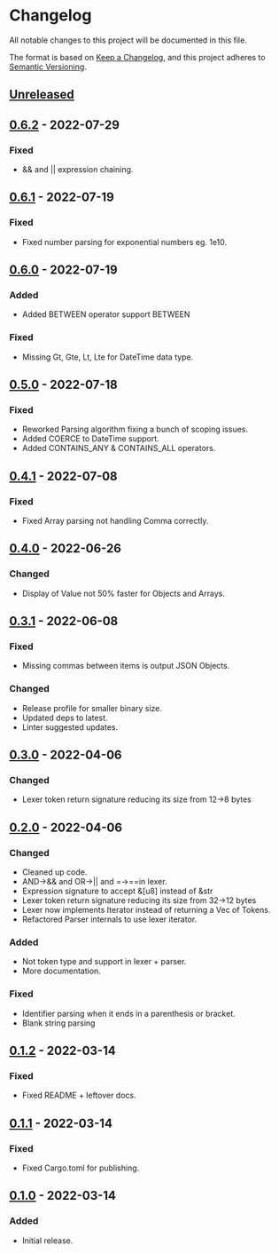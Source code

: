 # Changelog
All notable changes to this project will be documented in this file.

The format is based on [Keep a Changelog](https://keepachangelog.com/en/1.0.0/),
and this project adheres to [Semantic Versioning](https://semver.org/spec/v2.0.0.html).

## [Unreleased]

## [0.6.2] - 2022-07-29
### Fixed
- && and || expression chaining.

## [0.6.1] - 2022-07-19
### Fixed
- Fixed number parsing for exponential numbers eg. 1e10.

## [0.6.0] - 2022-07-19
### Added
- Added BETWEEN operator support <value> BETWEEN <value> <value>

### Fixed
- Missing Gt, Gte, Lt, Lte for DateTime data type.

## [0.5.0] - 2022-07-18
### Fixed
- Reworked Parsing algorithm fixing a bunch of scoping issues.
- Added COERCE to DateTime support.
- Added CONTAINS_ANY & CONTAINS_ALL operators.

## [0.4.1] - 2022-07-08
### Fixed
- Fixed Array parsing not handling Comma correctly.

## [0.4.0] - 2022-06-26
### Changed
- Display of Value not 50% faster for Objects and Arrays.

## [0.3.1] - 2022-06-08
### Fixed
- Missing commas between items is output JSON Objects.

### Changed
- Release profile for smaller binary size.
- Updated deps to latest.
- Linter suggested updates.

## [0.3.0] - 2022-04-06
### Changed
- Lexer token return signature reducing its size from 12->8 bytes

## [0.2.0] - 2022-04-06
### Changed
- Cleaned up code.
- AND->&& and OR->|| and =->==in lexer.
- Expression signature to accept &[u8] instead of &str
- Lexer token return signature reducing its size from 32->12 bytes
- Lexer now implements Iterator instead of returning a Vec of Tokens.
- Refactored Parser internals to use lexer iterator.

### Added
- Not token type and support in lexer + parser.
- More documentation.

### Fixed
- Identifier parsing when it ends in a parenthesis or bracket.
- Blank string parsing

## [0.1.2] - 2022-03-14
### Fixed
- Fixed README + leftover docs.

## [0.1.1] - 2022-03-14
### Fixed
- Fixed Cargo.toml for publishing.

## [0.1.0] - 2022-03-14
### Added
- Initial release.

[Unreleased]: https://github.com/rust-playground/ksql/compare/v0.6.2...HEAD
[0.6.2]: https://github.com/rust-playground/ksql/compare/v0.6.1...v0.6.2
[0.6.1]: https://github.com/rust-playground/ksql/compare/v0.6.0...v0.6.1
[0.6.0]: https://github.com/rust-playground/ksql/compare/v0.5.0...v0.6.0
[0.5.0]: https://github.com/rust-playground/ksql/compare/v0.4.1...v0.5.0
[0.4.1]: https://github.com/rust-playground/ksql/compare/v0.4.0...v0.4.1
[0.4.0]: https://github.com/rust-playground/ksql/compare/v0.3.1...v0.4.0
[0.3.1]: https://github.com/rust-playground/ksql/compare/v0.3.0...v0.3.1
[0.3.0]: https://github.com/rust-playground/ksql/compare/v0.2.0...v0.3.0
[0.2.0]: https://github.com/rust-playground/ksql/compare/v0.1.2...v0.2.0
[0.1.2]: https://github.com/rust-playground/ksql/compare/v0.1.1...v0.1.2
[0.1.1]: https://github.com/rust-playground/ksql/compare/v0.1.0...v0.1.1
[0.1.0]: https://github.com/rust-playground/ksql/commit/03fa237a7e2fe5f15de609e3da3c87f5dbed8805